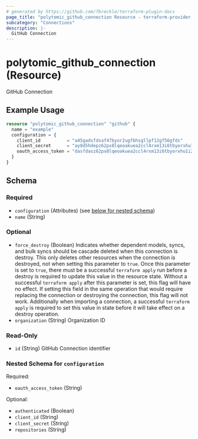 ```yaml
---
# generated by https://github.com/fbreckle/terraform-plugin-docs
page_title: "polytomic_github_connection Resource - terraform-provider-polytomic"
subcategory: "Connections"
description: |-
  GitHub Connection
---
```


# polytomic_github_connection (Resource)

GitHub Connection

## Example Usage

```terraform
resource "polytomic_github_connection" "github" {
  name = "example"
  configuration = {
    client_id          = "a45gadsfdsaf47byor2ugfbhsgllpf12gf56gfds"
    client_secret      = "ay8d5hdepz62px8lqeoakuea2ccl4rxm13i6tbyorxhu1i20kc8ruvksmzxq"
    oauth_access_token = "dasfdasz62px8lqeoakuea2ccl4rxm13i6tbyorxhu1i20kc8ruvksmzxq"
  }
}
```

<!-- schema generated by tfplugindocs -->
## Schema

### Required

- `configuration` (Attributes) (see [below for nested schema](#nestedatt--configuration))
- `name` (String)

### Optional

- `force_destroy` (Boolean) Indicates whether dependent models, syncs, and bulk syncs should be cascade deleted when this connection is destroy. This only deletes other resources when the connection is destroyed, not when setting this parameter to `true`. Once this parameter is set to `true`, there must be a successful `terraform apply` run before a destroy is required to update this value in the resource state. Without a successful `terraform apply` after this parameter is set, this flag will have no effect. If setting this field in the same operation that would require replacing the connection or destroying the connection, this flag will not work. Additionally when importing a connection, a successful `terraform apply` is required to set this value in state before it will take effect on a destroy operation.
- `organization` (String) Organization ID

### Read-Only

- `id` (String) GitHub Connection identifier

<a id="nestedatt--configuration"></a>
### Nested Schema for `configuration`

Required:

- `oauth_access_token` (String)

Optional:

- `authenticated` (Boolean)
- `client_id` (String)
- `client_secret` (String)
- `repositories` (String)


